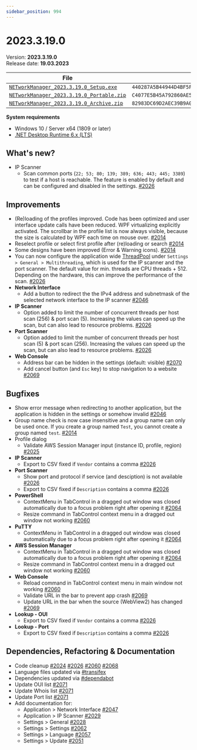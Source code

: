 ```yaml
---
sidebar_position: 994
---
```


# 2023.3.19.0

Version: **2023.3.19.0**<br />
Release date: **19.03.2023**

| File                                                                                                                             | `SHA256`                                                           |
| -------------------------------------------------------------------------------------------------------------------------------- | ------------------------------------------------------------------ |
| [`NETworkManager_2023.3.19.0_Setup.exe`](https://github.com/BornToBeRoot/NETworkManager/releases/download/2023.3.19.0/NETworkManager_2023.3.19.0_Setup.exe)       | `440287A5B44944D4BF5F4516EB7FEB953FE62605628DFFC8EFE9396791D388E2` |
| [`NETworkManager_2023.3.19.0_Portable.zip`](https://github.com/BornToBeRoot/NETworkManager/releases/download/2023.3.19.0/NETworkManager_2023.3.19.0_Portable.zip) | `C4077E5B45A792860AE5C4448ED248DEFA8A56D2081ED9949AAFF262EFA2CA4A` |
| [`NETworkManager_2023.3.19.0_Archive.zip`](https://github.com/BornToBeRoot/NETworkManager/releases/download/2023.3.19.0/NETworkManager_2023.3.19.0_Archive.zip)   | `82983DC69D2AEC39B9A08A65F966150C49F6F30988155000DD80BE117BD2AD1C` |

**System requirements**

- Windows 10 / Server x64 (1809 or later)
- [.NET Desktop Runtime 6.x (LTS)](https://dotnet.microsoft.com/download/dotnet/6.0)

## What's new?

- IP Scanner
  - Scan common ports (`22; 53; 80; 139; 389; 636; 443; 445; 3389`) to test if a host is reachable. The feature is enabled by default and can be configured and disabled in the settings. [#2026](https://github.com/BornToBeRoot/NETworkManager/pull/2026)

## Improvements

- (Re)loading of the profiles improved. Code has been optimized and user interface update calls have been reduced. WPF virtualizing explicitly activated. The scrollbar in the profile list is now always visible, because the size is calculated by WPF each time on mouse over. [#2014](https://github.com/BornToBeRoot/NETworkManager/pull/2014)
- Reselect profile or select first profile after (re)loading or search [#2014](https://github.com/BornToBeRoot/NETworkManager/pull/2014)
- Some designs have been improved (Error & Warning icons). [#2014](https://github.com/BornToBeRoot/NETworkManager/pull/2014)
- You can now configure the application wide [ThreadPool](https://learn.microsoft.com/en-us/dotnet/standard/threading/the-managed-thread-pool) under `Settings > General > Multithreading`, which is used for the IP scanner and the port scanner. The default value for min. threads are CPU threads + 512. Depending on the hardware, this can improve the performance of the scan. [#2026](https://github.com/BornToBeRoot/NETworkManager/pull/2026)
- **Network Interface**
  - Add a button to redirect the the IPv4 address and subnetmask of the selected network interface to the IP scanner [#2046](https://github.com/BornToBeRoot/NETworkManager/pull/2046)
- **IP Scanner**
  - Option added to limit the number of concurrent threads per host scan (256) & port scan (5). Increasing the values can speed up the scan, but can also lead to resource problems. [#2026](https://github.com/BornToBeRoot/NETworkManager/pull/2026)
- **Port Scanner**
  - Option added to limit the number of concurrent threads per host scan (5) & port scan (256). Increasing the values can speed up the scan, but can also lead to resource problems. [#2026](https://github.com/BornToBeRoot/NETworkManager/pull/2026)
- **Web Console**
  - Address bar can be hidden in the settings (default: visible) [#2070](https://github.com/BornToBeRoot/NETworkManager/pull/2070)
  - Add cancel button (and `Esc` key) to stop navigation to a website [#2069](https://github.com/BornToBeRoot/NETworkManager/pull/2069)

## Bugfixes

- Show error message when redirecting to another application, but the application is hidden in the settings or somehow invalid [#2046](https://github.com/BornToBeRoot/NETworkManager/pull/2046)
- Group name check is now case insensitive and a group name can only be used once. If you create a group named `Test`, you cannot create a group named `test`. [#2014](https://github.com/BornToBeRoot/NETworkManager/pull/2014)
- Profile dialog
  - Validate AWS Session Manager input (instance ID, profile, region) [#2025](https://github.com/BornToBeRoot/NETworkManager/pull/2025)
- **IP Scanner**
  - Export to CSV fixed if `Vendor` contains a comma [#2026](https://github.com/BornToBeRoot/NETworkManager/pull/2026)
- **Port Scanner**
  - Show port and protocol if service (and desciption) is not available [#2026](https://github.com/BornToBeRoot/NETworkManager/pull/2026)
  - Export to CSV fixed if `Description` contains a comma [#2026](https://github.com/BornToBeRoot/NETworkManager/pull/2026)
- **PowerShell**
  - ContextMenu in TabControl in a dragged out window was closed automatically due to a focus problem right after opening it [#2064](https://github.com/BornToBeRoot/NETworkManager/pull/2064)
  - Resize command in TabControl context menu in a dragged out window not working [#2060](https://github.com/BornToBeRoot/NETworkManager/pull/2060)
- **PuTTY**
  - ContextMenu in TabControl in a dragged out window was closed automatically due to a focus problem right after opening it [#2064](https://github.com/BornToBeRoot/NETworkManager/pull/2064)
- **AWS Session Manager**
  - ContextMenu in TabControl in a dragged out window was closed automatically due to a focus problem right after opening it [#2064](https://github.com/BornToBeRoot/NETworkManager/pull/2064)
  - Resize command in TabControl context menu in a dragged out window not working [#2060](https://github.com/BornToBeRoot/NETworkManager/pull/2060)
- **Web Console**
  - Reload command in TabControl context menu in main window not working [#2060](https://github.com/BornToBeRoot/NETworkManager/pull/2060)
  - Validate URL in the bar to prevent app crash [#2069](https://github.com/BornToBeRoot/NETworkManager/pull/2069)
  - Update URL in the bar when the source (WebView2) has changed [#2069](https://github.com/BornToBeRoot/NETworkManager/pull/2069)
- **Lookup - OUI**
  - Export to CSV fixed if `Vendor` contains a comma [#2026](https://github.com/BornToBeRoot/NETworkManager/pull/2026)
- **Lookup - Port**
  - Export to CSV fixed if `Description` contains a comma [#2026](https://github.com/BornToBeRoot/NETworkManager/pull/2026)

## Dependencies, Refactoring & Documentation

- Code cleanup [#2024](https://github.com/BornToBeRoot/NETworkManager/pull/2024) [#2026](https://github.com/BornToBeRoot/NETworkManager/pull/2026) [#2060](https://github.com/BornToBeRoot/NETworkManager/pull/2060) [#2068](https://github.com/BornToBeRoot/NETworkManager/pull/2068)
- Language files updated via [#transifex](https://github.com/BornToBeRoot/NETworkManager/pulls?q=author%3Aapp%2Ftransifex-integration)
- Dependencies updated via [#dependabot](https://github.com/BornToBeRoot/NETworkManager/pulls?q=author%3Aapp%2Fdependabot)
- Update OUI list [#2071](https://github.com/BornToBeRoot/NETworkManager/pull/2071)
- Update Whois list [#2071](https://github.com/BornToBeRoot/NETworkManager/pull/2071)
- Update Port list [#2071](https://github.com/BornToBeRoot/NETworkManager/pull/2071)
- Add documentation for:
  - Application > Network Interface [#2047](https://github.com/BornToBeRoot/NETworkManager/pull/2047)
  - Application > IP Scanner [#2029](https://github.com/BornToBeRoot/NETworkManager/pull/2029)
  - Settings > General [#2028](https://github.com/BornToBeRoot/NETworkManager/pull/2028)
  - Settings > Settings [#2062](https://github.com/BornToBeRoot/NETworkManager/pull/2062)
  - Settings > Language [#2057](https://github.com/BornToBeRoot/NETworkManager/pull/2057)
  - Settings > Update [#2051](https://github.com/BornToBeRoot/NETworkManager/pull/2051)
